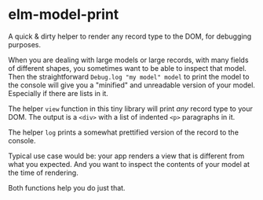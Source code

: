 # elm-model-print

A quick &amp; dirty helper to render any record type to the DOM, for debugging purposes.

When you are dealing with large models or large records, with many fields of different shapes,
you sometimes want to be able to inspect that model.
Then the straightforward `Debug.log "my model" model` to print the model to the console will 
give you a "minified" and unreadable version of your model. Especially if there are lists in it.

The helper `view` function in this tiny library will print *any* record type to your DOM.
The output is a `<div>` with a list of indented `<p>` paragraphs in it.

The helper `log` prints a somewhat prettified version of the record to the console.

Typical use case would be: your app renders a view that is different from what you expected.
And you want to inspect the contents of your model at the time of rendering.

Both functions help you do just that.
